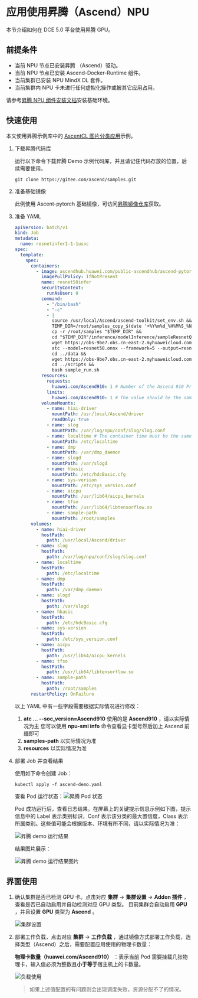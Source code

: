 # 应用使用昇腾（Ascend）NPU

本节介绍如何在 DCE 5.0 平台使用昇腾 GPU。

## 前提条件

- 当前 NPU 节点已安装昇腾 （Ascend）驱动。
- 当前 NPU 节点已安装 Ascend-Docker-Runtime 组件。
- 当前集群已安装 NPU MindX DL 套件。
- 当前集群内 NPU 卡未进行任何虚拟化操作或被其它应用占用。
  
请参考[昇腾 NPU 组件安装文档](ascend_driver_install.md)安装基础环境。

## 快速使用

本文使用昇腾示例库中的 [AscentCL 图片分类应用](https://gitee.com/ascend/samples/tree/master/inference/modelInference/sampleResnetQuickStart/python)示例。

1. 下载昇腾代码库

    运行以下命令下载昇腾 Demo 示例代码库，并且请记住代码存放的位置，后续需要使用。

    ```git
    git clone https://gitee.com/ascend/samples.git
    ```

2. 准备基础镜像

    此例使用 Ascent-pytorch 基础镜像，可访问[昇腾镜像仓库](https://www.hiascend.com/developer/ascendhub)获取。

3. 准备 YAML

    ```yaml title="ascend-demo.yaml"
    apiVersion: batch/v1
    kind: Job
    metadata:
      name: resnetinfer1-1-1usoc
    spec:
      template:
        spec:
          containers:
            - image: ascendhub.huawei.com/public-ascendhub/ascend-pytorch:23.0.RC2-ubuntu18.04 # Inference image name
              imagePullPolicy: IfNotPresent
              name: resnet50infer
              securityContext:
                runAsUser: 0
              command:
                - "/bin/bash"
                - "-c"
                - |
                  source /usr/local/Ascend/ascend-toolkit/set_env.sh &&
                  TEMP_DIR=/root/samples_copy_$(date '+%Y%m%d_%H%M%S_%N') &&
                  cp -r /root/samples "$TEMP_DIR" &&
                  cd "$TEMP_DIR"/inference/modelInference/sampleResnetQuickStart/python/model &&
                  wget https://obs-9be7.obs.cn-east-2.myhuaweicloud.com/003_Atc_Models/resnet50/resnet50.onnx &&
                  atc --model=resnet50.onnx --framework=5 --output=resnet50 --input_shape="actual_input_1:1,3,224,224"  --soc_version=Ascend910 &&
                  cd ../data &&
                  wget https://obs-9be7.obs.cn-east-2.myhuaweicloud.com/models/aclsample/dog1_1024_683.jpg &&
                  cd ../scripts &&
                  bash sample_run.sh
              resources:
                requests:
                  huawei.com/Ascend910: 1 # Number of the Ascend 910 Processors.
                limits:
                  huawei.com/Ascend910: 1 # The value should be the same as that of requests .
              volumeMounts:
                - name: hiai-driver
                  mountPath: /usr/local/Ascend/driver
                  readOnly: true
                - name: slog
                  mountPath: /var/log/npu/conf/slog/slog.conf
                - name: localtime # The container time must be the same as the host time.
                  mountPath: /etc/localtime
                - name: dmp
                  mountPath: /var/dmp_daemon
                - name: slogd
                  mountPath: /var/slogd
                - name: hbasic
                  mountPath: /etc/hdcBasic.cfg
                - name: sys-version
                  mountPath: /etc/sys_version.conf
                - name: aicpu
                  mountPath: /usr/lib64/aicpu_kernels
                - name: tfso
                  mountPath: /usr/lib64/libtensorflow.so
                - name: sample-path
                  mountPath: /root/samples
          volumes:
            - name: hiai-driver
              hostPath:
                path: /usr/local/Ascend/driver
            - name: slog
              hostPath:
                path: /var/log/npu/conf/slog/slog.conf
            - name: localtime
              hostPath:
                path: /etc/localtime
            - name: dmp
              hostPath:
                path: /var/dmp_daemon
            - name: slogd
              hostPath:
                path: /var/slogd
            - name: hbasic
              hostPath:
                path: /etc/hdcBasic.cfg
            - name: sys-version
              hostPath:
                path: /etc/sys_version.conf
            - name: aicpu
              hostPath:
                path: /usr/lib64/aicpu_kernels
            - name: tfso
              hostPath:
                path: /usr/lib64/libtensorflow.so
            - name: sample-path
              hostPath:
                path: /root/samples
          restartPolicy: OnFailure
    ```

    以上 YAML 中有一些字段需要根据实际情况进行修改：

    1. __atc ... --soc_version=Ascend910__ 使用的是 __Ascend910__ ，请以实际情况为主
      您可以使用 __npu-smi info__ 命令查看显卡型号然后加上 Ascend 前缀即可
    2. __samples-path__ 以实际情况为准
    3. __resources__ 以实际情况为准

4. 部署 Job 并查看结果

    使用如下命令创建 Job：

    ```shell
    kubectl apply -f ascend-demo.yaml
    ```

    查看 Pod 运行状态：![昇腾 Pod 状态](https://docs.daocloud.io/daocloud-docs-images/docs/zh/docs/kpanda/user-guide/gpu/images/ascend-demo-pod-status.png)

    Pod 成功运行后，查看日志结果。在屏幕上的关键提示信息示例如下图，提示信息中的 Label 表示类别标识，Conf 表示该分类的最大置信度，Class 表示所属类别。这些值可能会根据版本、环境有所不同，请以实际情况为准：

    ![昇腾 demo 运行结果](https://docs.daocloud.io/daocloud-docs-images/docs/zh/docs/kpanda/user-guide/gpu/images/ascend-demo-pod-result.png)

    结果图片展示：

    ![昇腾 demo 运行结果图片](https://docs.daocloud.io/daocloud-docs-images/docs/zh/docs/kpanda/user-guide/gpu/images/ascend-demo-infer-result.png)

## 界面使用

1. 确认集群是否已检测 GPU 卡。点击对应 __集群__ -> __集群设置__ -> __Addon 插件__ ，查看是否已自动启用并自动检测对应 GPU 类型。
    目前集群会自动启用 __GPU__ ，并且设置 __GPU__ 类型为 __Ascend__ 。

    ![集群设置](https://docs.daocloud.io/daocloud-docs-images/docs/zh/docs/kpanda/user-guide/gpu/images/cluster-setting-ascend-gpu.jpg)

2. 部署工作负载，点击对应 __集群__ -> __工作负载__ ，通过镜像方式部署工作负载，选择类型（Ascend）之后，需要配置应用使用的物理卡数量：

    **物理卡数量（huawei.com/Ascend910）** ：表示当前 Pod 需要挂载几张物理卡，输入值必须为整数且**小于等于**宿主机上的卡数量。
    
    ![负载使用](https://docs.daocloud.io/daocloud-docs-images/docs/zh/docs/kpanda/user-guide/gpu/images/workload_ascendgpu_userguide.jpg)

    > 如果上述值配置的有问题则会出现调度失败，资源分配不了的情况。
